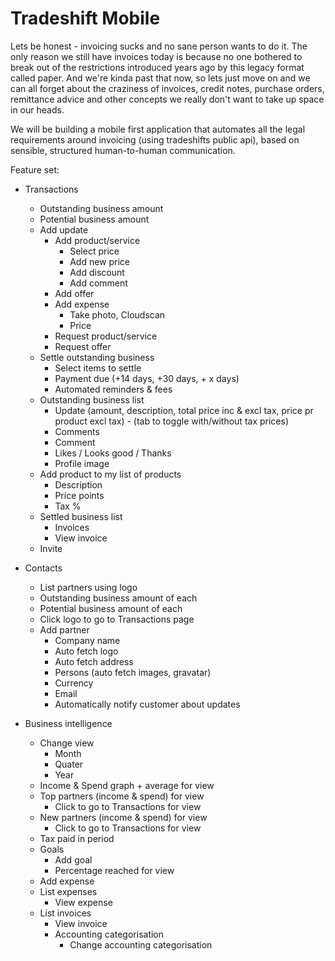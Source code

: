 Tradeshift Mobile
=================

Lets be honest - invoicing sucks and no sane person wants to do it. The only reason we still have invoices today is because no one bothered to break out of the restrictions introduced years ago by this legacy format called paper. 
And we're kinda past that now, so lets just move on and we can all forget about the craziness of invoices, credit notes, purchase orders, remittance advice and other concepts we really don't want to take up space in our heads. 

We will be building a mobile first application that automates all the legal requirements around invoicing (using tradeshifts public api), based on sensible, structured human-to-human communication.


Feature set:

- Transactions
	- Outstanding business amount
	- Potential business amount
	- Add update
		- Add product/service
			- Select price
			- Add new price
			- Add discount
			- Add comment
		- Add offer
		- Add expense
			- Take photo, Cloudscan 
			- Price
		- Request product/service
		- Request offer
	- Settle outstanding business
		- Select items to settle
		- Payment due (+14 days, +30 days, + x days)
		- Automated reminders & fees
	- Outstanding business list
		- Update (amount, description, total price inc & excl tax, price pr product excl tax) - (tab to toggle with/without tax prices)
		- Comments
		- Comment
		- Likes / Looks good / Thanks
		- Profile image
	- Add product to my list of products
		- Description
		- Price points
		- Tax %
	- Settled business list 
		- Invoices
		- View invoice
	- Invite

- Contacts
	- List partners using logo
	- Outstanding business amount of each
	- Potential business amount of each
	- Click logo to go to Transactions page
	- Add partner
		- Company name 
		- Auto fetch logo
		- Auto fetch address
		- Persons  (auto fetch images, gravatar)
		- Currency
		- Email
		- Automatically notify customer about updates
	
- Business intelligence
	- Change view
		- Month
		- Quater
		- Year
	- Income & Spend graph + average for view
	- Top partners (income & spend) for view
		- Click to go to Transactions for view
	- New partners (income & spend) for view
		- Click to go to Transactions for view
	- Tax paid in period 
	- Goals
		- Add goal
		- Percentage reached for view
	- Add expense
	- List expenses
		- View expense
	- List invoices
		- View invoice
		- Accounting categorisation 
			- Change accounting categorisation 	
